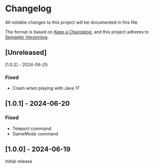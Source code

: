 # Changelog
All notable changes to this project will be documented in this file.

The format is based on [Keep a Changelog](https://keepachangelog.com/en/1.0.0/),
and this project adheres to [Semantic Versioning](https://semver.org/spec/v2.0.0.html).

## [Unreleased]

[1.0.2] - 2024-06-25
### Fixed
- Crash when playing with Java 17

## [1.0.1] - 2024-06-20
### Fixed
- Teleport command
- GameMode command

## [1.0.0] - 2024-06-19
Initial release
